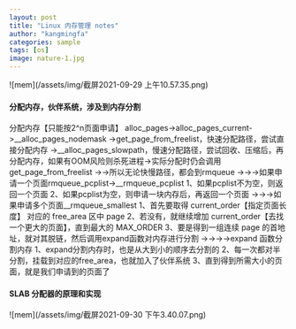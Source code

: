 ```yaml
---
layout: post
title: "Linux 内存管理 notes"
author: "kangmingfa"
categories: sample
tags: [os]
image: nature-1.jpg
---
```

![mem](/assets/img/截屏2021-09-29 上午10.57.35.png)

#### 分配内存，伙伴系统，涉及到内存分割

分配内存【只能按2^n页面申请】
alloc_pages->alloc_pages_current->__alloc_pages_nodemask
->get_page_from_freelist，快速分配路径，尝试直接分配内存
->__alloc_pages_slowpath，慢速分配路径，尝试回收、压缩后，再分配内存，如果有OOM风险则杀死进程->实际分配时仍会调用get_page_from_freelist
->->所以无论快慢路径，都会到rmqueue
->->->如果申请一个页面rmqueue_pcplist->__rmqueue_pcplist
1、如果pcplist不为空，则返回一个页面
2、如果pcplist为空，则申请一块内存后，再返回一个页面
->->->如果申请多个页面__rmqueue_smallest
1、首先要取得 current_order【指定页面长度】 对应的 free_area 区中 page
2、若没有，就继续增加 current_order【去找一个更大的页面】，直到最大的 MAX_ORDER
3、要是得到一组连续 page 的首地址，就对其脱链，然后调用expand函数对内存进行分割
->->->->expand 函数分割内存
1、expand分割内存时，也是从大到小的顺序去分割的
2、每一次都对半分割，挂载到对应的free_area，也就加入了伙伴系统
3、直到得到所需大小的页面，就是我们申请到的页面了

#### SLAB 分配器的原理和实现

![mem](/assets/img/截屏2021-09-30 下午3.40.07.png)
